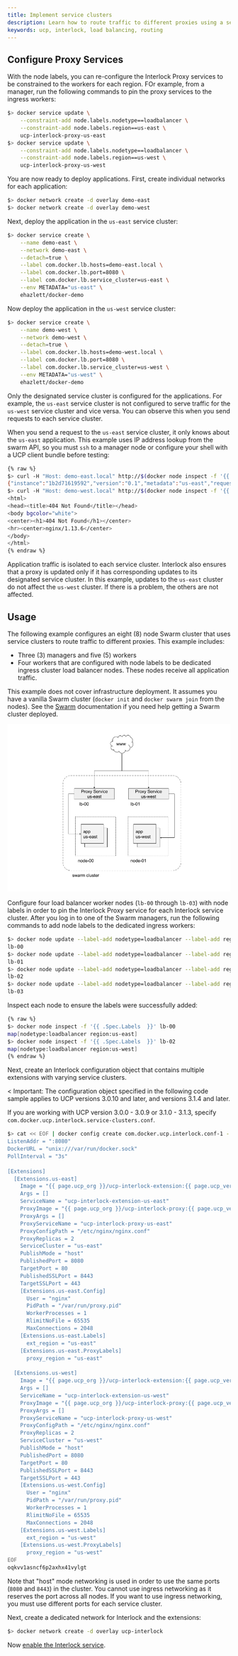 ```yaml
---
title: Implement service clusters
description: Learn how to route traffic to different proxies using a service cluster.
keywords: ucp, interlock, load balancing, routing
---
```


## Configure Proxy Services
With the node labels, you can re-configure the Interlock Proxy services to be constrained to the
workers for each region. FOr example, from a manager, run the following commands to pin the proxy services to the ingress workers:

```bash
$> docker service update \
    --constraint-add node.labels.nodetype==loadbalancer \
    --constraint-add node.labels.region==us-east \
    ucp-interlock-proxy-us-east
$> docker service update \
    --constraint-add node.labels.nodetype==loadbalancer \
    --constraint-add node.labels.region==us-west \
    ucp-interlock-proxy-us-west
```

You are now ready to deploy applications. First, create individual networks for each application:

```bash
$> docker network create -d overlay demo-east
$> docker network create -d overlay demo-west
```

Next, deploy the application in the `us-east` service cluster:

```bash
$> docker service create \
    --name demo-east \
    --network demo-east \
    --detach=true \
    --label com.docker.lb.hosts=demo-east.local \
    --label com.docker.lb.port=8080 \
    --label com.docker.lb.service_cluster=us-east \
    --env METADATA="us-east" \
    ehazlett/docker-demo
```

Now deploy the application in the `us-west` service cluster:

```bash
$> docker service create \
    --name demo-west \
    --network demo-west \
    --detach=true \
    --label com.docker.lb.hosts=demo-west.local \
    --label com.docker.lb.port=8080 \
    --label com.docker.lb.service_cluster=us-west \
    --env METADATA="us-west" \
    ehazlett/docker-demo
```

Only the designated service cluster is configured for the applications. For example, the `us-east` service cluster
is not configured to serve traffic for the `us-west` service cluster and vice versa. You can observe this when you
send requests to each service cluster.

When you send a request to the `us-east` service cluster, it only knows about the `us-east` application. This example uses IP address lookup from the swarm API, so you must `ssh` to a manager node or configure your shell with a UCP client bundle before testing:

```bash
{% raw %}
$> curl -H "Host: demo-east.local" http://$(docker node inspect -f '{{ .Status.Addr  }}' lb-00):8080/ping
{"instance":"1b2d71619592","version":"0.1","metadata":"us-east","request_id":"3d57404cf90112eee861f9d7955d044b"}
$> curl -H "Host: demo-west.local" http://$(docker node inspect -f '{{ .Status.Addr  }}' lb-00):8080/ping
<html>
<head><title>404 Not Found</title></head>
<body bgcolor="white">
<center><h1>404 Not Found</h1></center>
<hr><center>nginx/1.13.6</center>
</body>
</html>
{% endraw %}
```

Application traffic is isolated to each service cluster.  Interlock also ensures that a proxy is updated only if it has corresponding updates to its designated service cluster. In this example, updates to the `us-east` cluster do not affect the `us-west` cluster.  If there is a problem, the others are not affected.

## Usage

The following example configures an eight (8) node Swarm cluster that uses service clusters
to route traffic to different proxies. This example includes:

- Three (3) managers and five (5) workers 
- Four workers that are configured with node labels to be dedicated
ingress cluster load balancer nodes. These nodes receive all application traffic.

This example does not cover infrastructure deployment.
It assumes you have a vanilla Swarm cluster (`docker init` and `docker swarm join` from the nodes).
See the [Swarm](https://docs.docker.com/engine/swarm/) documentation if you need help
getting a Swarm cluster deployed.

![Interlock Service Clusters](../../images/interlock_service_clusters.png)

Configure four load balancer worker nodes (`lb-00` through `lb-03`) with node labels in order to pin the Interlock Proxy
service for each Interlock service cluster.  After you log in to one of the Swarm managers, run the following commands to add node labels to the dedicated ingress workers:

```bash
$> docker node update --label-add nodetype=loadbalancer --label-add region=us-east lb-00
lb-00
$> docker node update --label-add nodetype=loadbalancer --label-add region=us-east lb-01
lb-01
$> docker node update --label-add nodetype=loadbalancer --label-add region=us-west lb-02
lb-02
$> docker node update --label-add nodetype=loadbalancer --label-add region=us-west lb-03
lb-03
```

Inspect each node to ensure the labels were successfully added:

```bash
{% raw %}
$> docker node inspect -f '{{ .Spec.Labels  }}' lb-00
map[nodetype:loadbalancer region:us-east]
$> docker node inspect -f '{{ .Spec.Labels  }}' lb-02
map[nodetype:loadbalancer region:us-west]
{% endraw %}
```

Next, create an Interlock configuration object that contains multiple extensions with varying service clusters.

< Important: The configuration object specified in the following code sample applies to UCP versions 3.0.10 and later, and versions 3.1.4 and later.

If you are working with UCP version 3.0.0 - 3.0.9 or 3.1.0 - 3.1.3, specify `com.docker.ucp.interlock.service-clusters.conf`.

```bash
$> cat << EOF | docker config create com.docker.ucp.interlock.conf-1 -
ListenAddr = ":8080"
DockerURL = "unix:///var/run/docker.sock"
PollInterval = "3s"

[Extensions]
  [Extensions.us-east]
    Image = "{{ page.ucp_org }}/ucp-interlock-extension:{{ page.ucp_version }}"
    Args = []
    ServiceName = "ucp-interlock-extension-us-east"
    ProxyImage = "{{ page.ucp_org }}/ucp-interlock-proxy:{{ page.ucp_version }}"
    ProxyArgs = []
    ProxyServiceName = "ucp-interlock-proxy-us-east"
    ProxyConfigPath = "/etc/nginx/nginx.conf"
    ProxyReplicas = 2
    ServiceCluster = "us-east"
    PublishMode = "host"
    PublishedPort = 8080
    TargetPort = 80
    PublishedSSLPort = 8443
    TargetSSLPort = 443
    [Extensions.us-east.Config]
      User = "nginx"
      PidPath = "/var/run/proxy.pid"
      WorkerProcesses = 1
      RlimitNoFile = 65535
      MaxConnections = 2048
    [Extensions.us-east.Labels]
      ext_region = "us-east"
    [Extensions.us-east.ProxyLabels]
      proxy_region = "us-east"

  [Extensions.us-west]
    Image = "{{ page.ucp_org }}/ucp-interlock-extension:{{ page.ucp_version }}"
    Args = []
    ServiceName = "ucp-interlock-extension-us-west"
    ProxyImage = "{{ page.ucp_org }}/ucp-interlock-proxy:{{ page.ucp_version }}"
    ProxyArgs = []
    ProxyServiceName = "ucp-interlock-proxy-us-west"
    ProxyConfigPath = "/etc/nginx/nginx.conf"
    ProxyReplicas = 2
    ServiceCluster = "us-west"
    PublishMode = "host"
    PublishedPort = 8080
    TargetPort = 80
    PublishedSSLPort = 8443
    TargetSSLPort = 443
    [Extensions.us-west.Config]
      User = "nginx"
      PidPath = "/var/run/proxy.pid"
      WorkerProcesses = 1
      RlimitNoFile = 65535
      MaxConnections = 2048
    [Extensions.us-west.Labels]
      ext_region = "us-west"
    [Extensions.us-west.ProxyLabels]
      proxy_region = "us-west"
EOF
oqkvv1asncf6p2axhx41vylgt
```
Note that "host" mode networking is used in order to use the same ports (`8080` and `8443`) in the cluster. You cannot use ingress
networking as it reserves the port across all nodes. If you want to use ingress networking, you must use different ports
for each service cluster.

Next, create a dedicated network for Interlock and the extensions:

```bash
$> docker network create -d overlay ucp-interlock
```

Now [enable the Interlock service](../deploy/index.md#enable-layer-7-routing).
